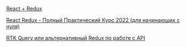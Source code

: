 
[React + Redux](https://www.youtube.com/watch?v=C0fBnil_Im4&list=PLiZoB8JBsdznQv3kAEvTzDP2qjaUI8Vo7)

[React Redux - Полный Практический Курс 2022 (для начинающих с нуля)](https://www.youtube.com/watch?v=13Th8jv0jO0&t=129s)


[RTK Query или альтернативный Redux по работе с API](https://www.youtube.com/watch?v=uSwe-5dPrV8&list=PLiZoB8JBsdznQv3kAEvTzDP2qjaUI8Vo7&index=3)
